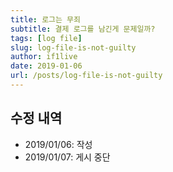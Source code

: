 ```yaml
---
title: 로그는 무죄
subtitle: 결제 로그를 남긴게 문제일까?
tags: [log file]
slug: log-file-is-not-guilty
author: if1live
date: 2019-01-06
url: /posts/log-file-is-not-guilty
---
```


## 수정 내역

* 2019/01/06: 작성
* 2019/01/07: 게시 중단
